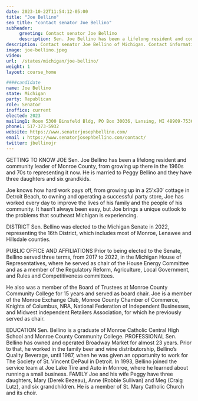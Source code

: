```yaml
---
date: 2023-10-22T11:54:12-05:00
title: "Joe Bellino"
seo_title: "contact senator Joe Bellino"
subheader:
     greeting: Contact senator Joe Bellino
     description: Sen. Joe Bellino has been a lifelong resident and community leader of Monroe County, from growing up there in the 1960s and 70s to representing it now. He is married to Peggy Bellino and they have three daughters and six grandkids.
description: Contact senator Joe Bellino of Michigan. Contact information for Joe Bellino includes email address, phone number, and mailing address.
image: joe-bellino.jpeg
video:
url:  /states/michigan/joe-bellino/
weight: 1
layout: course_home

####candidate
name: Joe Bellino
state: Michigan
party: Republican
role: Senator
inoffice: current
elected: 2023
mailing1: Room 5300 Binsfeld Bldg, PO Box 30036, Lansing, MI 48909-7536
phone1: 517-373-5932
website: https://www.senatorjosephbellino.com/
email : https://www.senatorjosephbellino.com/contact/
twitter: jbellinojr
---
```


GETTING TO KNOW JOE
Sen. Joe Bellino has been a lifelong resident and community leader of Monroe County, from growing up there in the 1960s and 70s to representing it now. He is married to Peggy Bellino and they have three daughters and six grandkids.

Joe knows how hard work pays off, from growing up in a 25’x30′ cottage in Detroit Beach, to owning and operating a successful party store, Joe has worked every day to improve the lives of his family and the people of his community. It hasn’t always been easy, but Joe brings a unique outlook to the problems that southeast Michigan is experiencing.

DISTRICT
Sen. Bellino was elected to the Michigan Senate in 2022, representing the 16th District, which includes most of Monroe, Lenawee and Hillsdale counties.

PUBLIC OFFICE AND AFFILIATIONS
Prior to being elected to the Senate, Bellino served three terms, from 2017 to 2022, in the Michigan House of Representatives, where he served as chair of the House Energy Committee and as a member of the Regulatory Reform, Agriculture, Local Government, and Rules and Competitiveness committees.

He also was a member of the Board of Trustees at Monroe County Community College for 15 years and served as board chair. Joe is a member of the Monroe Exchange Club, Monroe County Chamber of Commerce, Knights of Columbus, NRA, National Federation of Independent Businesses, and Midwest independent Retailers Association, for which he previously served as chair.

EDUCATION
Sen. Bellino is a graduate of Monroe Catholic Central High School and Monroe County Community College.
PROFESSIONAL
Sen. Bellino has owned and operated Broadway Market for almost 23 years. Prior to that, he worked in the family beer and wine distributorship, Bellino’s Quality Beverage, until 1987, when he was given an opportunity to work for The Society of St. Vincent DePaul in Detroit. In 1993, Bellino joined the service team at Joe Lake Tire and Auto in Monroe, where he learned about running a small business.
FAMILY
Joe and his wife Peggy have three daughters, Mary (Derek Bezeau), Anne (Robbie Sullivan) and Meg (Craig Lutz), and six grandchildren. He is a member of St. Mary Catholic Church and its choir.
